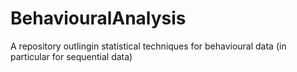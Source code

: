 BehaviouralAnalysis
===================

A repository outlingin statistical techniques for behavioural data (in particular for sequential data)
